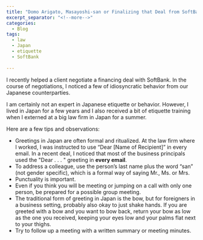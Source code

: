 ```yaml
---
title: "Domo Arigato, Masayoshi-san or Finalizing that Deal from SoftBank"
excerpt_separator: "<!--more-->"
categories:
  - Blog
tags:
  - law
  - Japan
  - etiquette
  - SoftBank
  
---
```


I recently helped a client negotiate a financing deal with SoftBank. In the course of negotiations, I noticed a few of idiosyncratic behavior from our Japanese counterparties. 

I am certainly not an expert in Japanese etiquette or behavior. However, I lived in Japan for a few years and I also received a bit of etiquette training when I externed at a big law firm in Japan for a summer. 

Here are a few tips and observations:

* Greetings in Japan are often formal and ritualized. At the law firm where I worked, I was instructed to use “Dear [Name of Recipient]” in every email. In a recent deal, I noticed that most of the business principals used the "Dear . . . " greeting in **every email**. 
* To address a colleague, use the person’s last name plus the word “san” (not gender specific), which is a formal way of saying Mr., Ms. or Mrs. 
* Punctuality is important. 
* Even if you think you will be meeting or jumping on a call with only one person, be prepared for a possible group meeting. 
* The traditional form of greeting in Japan is the bow, but for foreigners in a business setting, probably also okay to just shake hands. If you are greeted with a bow and you want to bow back, return your bow as low as the one you received, keeping your eyes low and your palms flat next to your thighs. 
* Try to follow up a meeting with a written summary or meeting minutes. 

